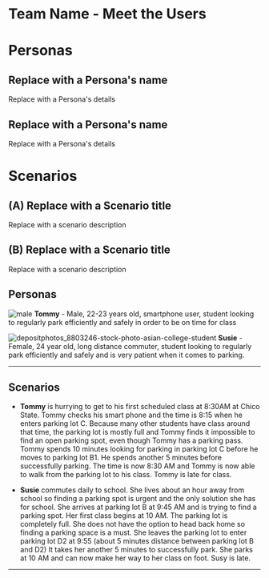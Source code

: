# Team Name - Meet the Users

# Personas

## Replace with a Persona's name

Replace with a Persona's details

## Replace with a Persona's name

Replace with a Persona's details

# Scenarios

## (A) Replace with a Scenario title

Replace with a scenario description

## (B) Replace with a Scenario title

Replace with a scenario description

## Personas 
![male](https://user-images.githubusercontent.com/70178880/110866145-8b9e6780-8279-11eb-9f38-1600c2a6c71c.jpg)
**Tommy** - Male, 22-23 years old, smartphone user,  student looking to regularly park efficiently and safely in order to be on time for class

![depositphotos_8803246-stock-photo-asian-college-student](https://user-images.githubusercontent.com/70178880/110865885-2b0f2a80-8279-11eb-8903-fd68c55411da.jpg)
**Susie** - Female, 24 year old, long distance commuter, student looking to regularly park efficiently and safely and is very patient when it comes to parking.
***
## Scenarios
- **Tommy** is hurrying to get to his first scheduled class at 8:30AM at Chico State. Tommy checks his smart phone and the time is 8:15 when he enters parking lot C. Because many other students have class around that time, the parking lot is mostly full and Tommy finds it impossible to find an open parking spot, even though Tommy has a parking pass. Tommy spends 10 minutes looking for parking in parking lot C before he moves to parking lot B1. He spends another 5 minutes before successfully parking. The time is now 8:30 AM and Tommy is now able to walk from the parking lot to his class. Tommy is late for class.

- **Susie** commutes daily to school. She lives about an hour away from school so finding a parking spot is urgent and the only solution she has for school. She arrives at parking lot B at 9:45 AM and is trying to find a parking spot. Her first class begins at 10 AM. The parking lot is completely full. She does not have the option to head back home so finding a parking space is a must.  She leaves the parking lot to enter parking lot D2 at 9:55 (about 5 minutes distance between parking lot B and D2) It takes her another 5 minutes to successfully park. She parks at 10 AM and can now make her way to her class on foot. Susy is late. 
***
